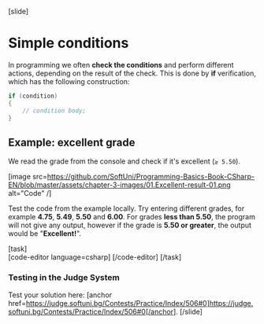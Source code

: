 [slide]
# Simple conditions

In programming we often **check the conditions** and perform different actions, depending on the result of the check. This is done by **if** verification, which has the following construction:

```csharp
if (condition)
{
    // condition body;  
}
```

## Example: excellent grade

We read the grade from the console and check if it's excellent (`≥ 5.50`).

[image src=https://github.com/SoftUni/Programming-Basics-Book-CSharp-EN/blob/master/assets/chapter-3-images/01.Еxcellent-result-01.png alt="Code" /]

Test the code from the example locally. Try entering different grades, for example **4.75**, **5.49**, **5.50** and **6.00**. For grades **less than 5.50**, the program will not give any output, however if the grade is **5.50 or greater**, the output would be "**Excellent!**".

[task]  
    [code-editor language=csharp]
    [/code-editor]
[/task]		

### Testing in the Judge System

Test your solution here: [anchor href=https://judge.softuni.bg/Contests/Practice/Index/506#0]https://judge.softuni.bg/Contests/Practice/Index/506#0[/anchor].
[/slide]